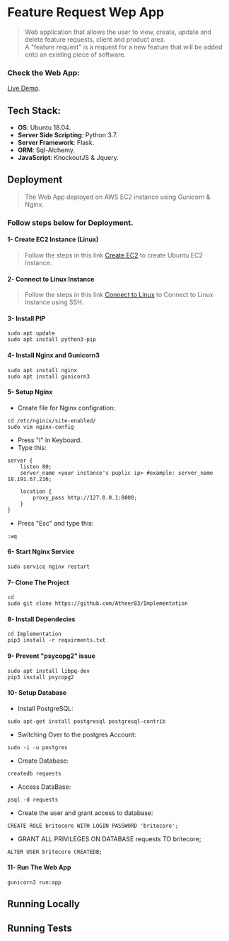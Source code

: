 # Feature Request Wep App
>Web application that allows the user to view, create, update and delete feature requests, client and product area.  
A "feature request" is a request for a new feature that will be added onto an existing piece of software. 

### Check the Web App:
[Live Demo](ec2-18-191-67-216.us-east-2.compute.amazonaws.com).

## Tech Stack:
- **OS**: Ubuntu 18.04.
- **Server Side Scripting**: Python  3.7.
- **Server Framework**: Flask.
- **ORM**: Sql-Alchemy.
- **JavaScript**: KnockoutJS &  Jquery.

## Deployment
>The Web App deployed on AWS EC2 instance using Gunicorn & Nginx.
### Follow steps below for Deployment.

#### 1- Create EC2 Instance (Linux)
>Follow the steps in this link [Create EC2](https://medium.com/@GalarnykMichael/aws-ec2-part-1-creating-ec2-instance-9d7f8368f78a) to create Ubuntu EC2 Instance.
#### 2- Connect to Linux Instance
>Follow the steps in this link [Connect to Linux](https://medium.com/@GalarnykMichael/aws-ec2-part-2-ssh-into-ec2-instance-c7879d47b6b2) to Connect to Linux Instance using SSH.
#### 3- Install PIP
```
sudo apt update
sudo apt install python3-pip
```
#### 4- Install Nginx and Gunicorn3
```
sudo apt install nginx
sudo apt install gunicorn3
```
#### 5- Setup Nginx
- Create file for Nginx configration:
```
cd /etc/nginix/site-enabled/
sudo vim nginx-config
```
- Press "I" in Keyboard.
- Type this:
```
server {
    listen 80;
    server_name <your instance's puplic ip> #example: server_name 18.191.67.216;
    
    location {
        proxy_pass http://127.0.0.1:8000;
    }
}
```
- Press "Esc" and type this:
```
:wq
```
#### 6- Start Nginx Service
```
sudo service nginx restart
```
#### 7- Clone The Project
```
cd
sudo git clone https://github.com/Atheer83/Implementation
```
#### 8- Install Dependecies
```
cd Implementation
pip3 install -r requirments.txt
```
#### 9- Prevent "psycopg2" issue
```
sudo apt install libpq-dev
pip3 install psycopg2
```
#### 10- Setup Database
- Install PostgreSQL:
```
sudo apt-get install postgresql postgresql-contrib 
```
- Switching Over to the postgres Account:
```
sudo -i -u postgres
```
- Create Database:
```
createdb requests
```
- Access DataBase:
```
psql -d requests
```
- Create the user and grant access to database:
```
CREATE ROLE britecore WITH LOGIN PASSWORD 'britecore';
```

- GRANT ALL PRIVILEGES ON DATABASE requests TO britecore;
```
ALTER USER britecore CREATEDB;
```
#### 11- Run The Web App
```
gunicorn3 run:app
```
## Running Locally

## Running Tests
